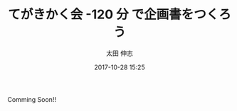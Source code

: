 ﻿---
title: てがきかく会 -120 分 で企画書をつくろう
description: "てがきかく会 -120 分 で企画書をつくろう"
date: 2017-10-28 15:25
sessionlevel: 50
author: 太田 伸志
category: sessions
---
Comming Soon!!
